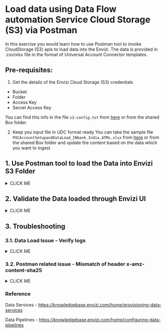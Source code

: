 # Load data using Data Flow automation Service Cloud Storage (S3) via Postman


In this exercise you would learn how to use Postman tool to invoke CloudStorage (S3) apis to load data into the Envizi. The data is provided in .csv/xlsx file in the format of Universal Account Connector templates.

##  Pre-requisites:
1. Get the details of the Envizi Cloud Storage (S3) credentials

- Bucket 
- Folder
- Access Key
- Secret Access Key
  
You can find this info in the file `s3-config.txt` from [here](./files/s3-config.txt)  or from the shared Box folder.

2. Keep you input file in UDC format ready
You can take the sample file `POCAccountSetupandDataLoad_INbank_India_ATMs.xlsx` from [here](./files/POCAccountSetupandDataLoad_INbank_India_ATMs.xlsx) or from the shared Box folder and update the content based on the data which you want to ingest

## 1. Use Postman tool to load the Data into Envizi S3 Folder

<details><summary>CLICK ME</summary>

1. Form the url  based on the details    
   http://<bucket_name>.s3.amazonaws.com/<folder_name>/<file_name_with_extension>
   
   example:
   http://envizi-client-dataservice-us-prod.s3.amazonaws.com/client_dedd4566f2f247/POCAccountSetupandDataLoad_INbank_Co_All.XLSX


2. Open Postman tool
   
3. Click to "+" to add a new request 

<img src="images/Envizi-AWS-S3-using-Postman-NewRequest.png">


4. In the request window of Postman, configure the below 
- `Method`: `PUT`
- `URL`:  The one formed in step 1


5. Click on `Authorization` tab and Set below parameters 
- Select `Type`: `AWS Signature`
- `AccessKey`: Obtained in pre-reqs for S3 connection
- `SecretKey`: Obtained in pre-reqs for S3 connection

    ##### Expand `Avanced Configuration` and set below:
- `AWS Region` - `us-east-1`
- `Service Name` - `s3`


<img src="images/Envizi-AWS-S3-using-Postman-Authorization-1.png">


6. Click on `Body` tab and 

- Select `binary`
- Click on `Select File` box and click on `New File from local machine`


<img src="images/Envizi-AWS-S3-using-Postman-SelectNewFile.png">

- Chose the file and click `Open`

<img src="images/Envizi-AWS-S3-using-Postman-SelectedFile.png">

- Make sure the file name matches the file selected
  
7. Click on `Send`

8. Check the `Respnse` status should be `OK`
<img src="images/Envizi-AWS-S3-using-Postman-RequestSuccess.png">


</details>


## 2. Validate the Data loaded through Envizi UI

<details><summary>CLICK ME</summary>


1. Navigate to `Admin` > `Data Flow Automation` 
2. Click on `File Delivery Status` to check the file loaded

<img src="images/Envizi-AWS-S3-using-Postman-DF-FileDelivery.png">

3. Navigate `Manage` > `Files Processed - Accounts & Setup`

<img src="images/Envizi-AWS-S3-using-Postman-FileProcessed.png">

4. Verify the file is loaded successfully
   
5. Navigate to `Manage` > `Accounts` > `IN Bank -  Bangalore ATM Diesel`
   
<img src="images/Envizi-AWS-S3-using-Postman-Account.png">

You can see the Account is created and also the records are loaded successfully.


</details>

## 3. Troubleshooting 

### 3.1. Data Load Issue - Verify logs

<details><summary>CLICK ME</summary>


If the file is not processed and showing the Error in the Load Status of the file delivered to S3 as below, then verify the Parse errors and Load erros

1. In Envizi UI `Admin` > `Data Flow Automation`  > `File Delivery Status`
<img src="images/Envizi-AWS-S3-using-Postman-LoadIssue-1.png">

2. Select File with error 

3. Click `Actions` > `Loading logs`
<img src="images/Envizi-AWS-S3-using-Postman-LoadIssue-2.png">

4. View the `File Status`
<img src="images/Envizi-AWS-S3-using-Postman-LoadIssue-3.png">

5. Click on `Actions` 
<img src="images/Envizi-AWS-S3-using-Postman-DF-FileDelivery-ShowParseError.png">

6. Click on `Parse Errors` to check if any parsing errors
   
<img src="images/Envizi-AWS-S3-using-Postman-DF-FileDelivery-ParseError.png">

7. You can see if there are any errors. In the above screen-shot it shows the file content seems to be coming as garbage data instead of actual data.
The error message : 
Unable to match the current row with any of the row specifications.File specification "Envizi_POC_Account_Setup_And_Data_Load". Row number 1

8. For this particular garbage data issue, it seems like the file is somehow got corrupted on the source machine where Postman is running. This got resolved when we restarted the Postman. However, you need to check based on the error message.

9. Similarly, you can check `Load Errors` 
    

</details>

### 3.2. Postman related issue - Mismatch of header x-amz-content-sha25

<details><summary>CLICK ME</summary>


If the request in Postman fails with the error : The provided 'x-amz-content-sha256' header does not match what was computed. 

Please follow the below instructions to resolve.

1. Generate the shasum code for your file by executing the below file
    `shasum -a 256 <UDC_File_TO_Upload.XLSX>`

2. Copy the output of the command  

<img src="images/Envizi-AWS-S3-using-Postman-Shasum-cmd.png">

3.  Click on `Headers` tab and add additional header as below
-  `Key`: `x-amz-content-sha256`
-  `value`: Output of the command  from Step 1&2 above

<img src="images/Envizi-AWS-S3-using-Postman-RequestHeader.png">

</details>


### Reference 
Data Services - https://knowledgebase.envizi.com/home/provisioning-data-services 

Data Pipelines - https://knowledgebase.envizi.com/home/configuring-data-pipelines 
